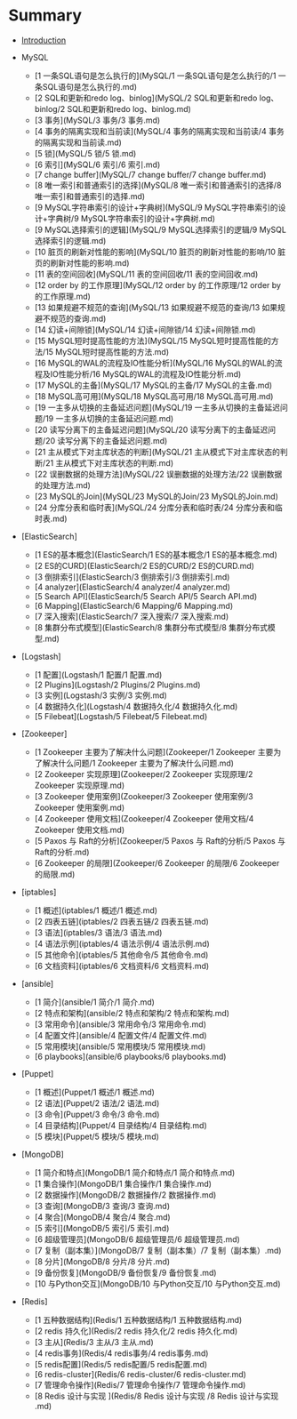 # Summary

* [Introduction](./README.md)

* MySQL
    * [1 一条SQL语句是怎么执行的](MySQL/1 一条SQL语句是怎么执行的/1 一条SQL语句是怎么执行的.md)
    * [2 SQL和更新和redo log、binlog](MySQL/2 SQL和更新和redo log、binlog/2 SQL和更新和redo log、binlog.md)
    * [3 事务](MySQL/3 事务/3 事务.md)
    * [4 事务的隔离实现和当前读](MySQL/4 事务的隔离实现和当前读/4 事务的隔离实现和当前读.md)
    * [5 锁](MySQL/5 锁/5 锁.md)
    * [6 索引](MySQL/6 索引/6 索引.md)
    * [7 change buffer](MySQL/7 change buffer/7 change buffer.md)
    * [8 唯一索引和普通索引的选择](MySQL/8 唯一索引和普通索引的选择/8 唯一索引和普通索引的选择.md)
    * [9 MySQL字符串索引的设计+字典树](MySQL/9 MySQL字符串索引的设计+字典树/9 MySQL字符串索引的设计+字典树.md)
    * [9 MySQL选择索引的逻辑](MySQL/9 MySQL选择索引的逻辑/9 MySQL选择索引的逻辑.md)
    * [10 脏页的刷新对性能的影响](MySQL/10 脏页的刷新对性能的影响/10 脏页的刷新对性能的影响.md)
    * [11 表的空间回收](MySQL/11 表的空间回收/11 表的空间回收.md)
    * [12 order by 的工作原理](MySQL/12 order by 的工作原理/12 order by 的工作原理.md)
    * [13 如果规避不规范的查询](MySQL/13 如果规避不规范的查询/13 如果规避不规范的查询.md)
    * [14 幻读+间隙锁](MySQL/14 幻读+间隙锁/14 幻读+间隙锁.md)
    * [15 MySQL短时提高性能的方法](MySQL/15 MySQL短时提高性能的方法/15 MySQL短时提高性能的方法.md)
    * [16 MySQL的WAL的流程及IO性能分析](MySQL/16 MySQL的WAL的流程及IO性能分析/16 MySQL的WAL的流程及IO性能分析.md)
    * [17 MySQL的主备](MySQL/17 MySQL的主备/17 MySQL的主备.md)
    * [18 MySQL高可用](MySQL/18 MySQL高可用/18 MySQL高可用.md)
    * [19 一主多从切换的主备延迟问题](MySQL/19 一主多从切换的主备延迟问题/19 一主多从切换的主备延迟问题.md)
    * [20 读写分离下的主备延迟问题](MySQL/20 读写分离下的主备延迟问题/20 读写分离下的主备延迟问题.md)
    * [21 主从模式下对主库状态的判断](MySQL/21 主从模式下对主库状态的判断/21 主从模式下对主库状态的判断.md)
    * [22 误删数据的处理方法](MySQL/22 误删数据的处理方法/22 误删数据的处理方法.md)
    * [23 MySQL的Join](MySQL/23 MySQL的Join/23 MySQL的Join.md)
    * [24 分库分表和临时表](MySQL/24 分库分表和临时表/24 分库分表和临时表.md)

* [ElasticSearch]
    * [1 ES的基本概念](ElasticSearch/1 ES的基本概念/1 ES的基本概念.md)
    * [2 ES的CURD](ElasticSearch/2 ES的CURD/2 ES的CURD.md)
    * [3 倒排索引](ElasticSearch/3 倒排索引/3 倒排索引.md)
    * [4 analyzer](ElasticSearch/4 analyzer/4 analyzer.md)
    * [5 Search API](ElasticSearch/5 Search API/5 Search API.md)
    * [6 Mapping](ElasticSearch/6 Mapping/6 Mapping.md)
    * [7 深入搜索](ElasticSearch/7 深入搜索/7 深入搜索.md)
    * [8 集群分布式模型](ElasticSearch/8 集群分布式模型/8 集群分布式模型.md)

* [Logstash]
    * [1 配置](Logstash/1 配置/1 配置.md)
    * [2 Plugins](Logstash/2 Plugins/2 Plugins.md)
    * [3 实例](Logstash/3 实例/3 实例.md)
    * [4 数据持久化](Logstash/4 数据持久化/4 数据持久化.md)
    * [5 Filebeat](Logstash/5 Filebeat/5 Filebeat.md)

* [Zookeeper]
    * [1 Zookeeper 主要为了解决什么问题](Zookeeper/1 Zookeeper 主要为了解决什么问题/1 Zookeeper 主要为了解决什么问题.md)
    * [2 Zookeeper 实现原理](Zookeeper/2 Zookeeper 实现原理/2 Zookeeper 实现原理.md)
    * [3 Zookeeper 使用案例](Zookeeper/3 Zookeeper 使用案例/3 Zookeeper 使用案例.md)
    * [4 Zookeeper 使用文档](Zookeeper/4 Zookeeper 使用文档/4 Zookeeper 使用文档.md)
    * [5 Paxos 与 Raft的分析](Zookeeper/5 Paxos 与 Raft的分析/5 Paxos 与 Raft的分析.md)
    * [6 Zookeeper 的局限](Zookeeper/6 Zookeeper 的局限/6 Zookeeper 的局限.md)
* [iptables]
    * [1 概述](iptables/1 概述/1 概述.md)
    * [2 四表五链](iptables/2 四表五链/2 四表五链.md)
    * [3 语法](iptables/3 语法/3 语法.md)
    * [4 语法示例](iptables/4 语法示例/4 语法示例.md)
    * [5 其他命令](iptables/5 其他命令/5 其他命令.md)
    * [6 文档资料](iptables/6 文档资料/6 文档资料.md)
* [ansible]
    * [1 简介](ansible/1 简介/1 简介.md)
    * [2 特点和架构](ansible/2 特点和架构/2 特点和架构.md)
    * [3 常用命令](ansible/3 常用命令/3 常用命令.md)
    * [4 配置文件](ansible/4 配置文件/4 配置文件.md)
    * [5 常用模块](ansible/5 常用模块/5 常用模块.md)
    * [6 playbooks](ansible/6 playbooks/6 playbooks.md)
* [Puppet]
    * [1 概述](Puppet/1 概述/1 概述.md)
    * [2 语法](Puppet/2 语法/2 语法.md)
    * [3 命令](Puppet/3 命令/3 命令.md)
    * [4 目录结构](Puppet/4 目录结构/4 目录结构.md)
    * [5 模块](Puppet/5 模块/5 模块.md)
* [MongoDB]
    * [1 简介和特点](MongoDB/1 简介和特点/1 简介和特点.md)
    * [1 集合操作](MongoDB/1 集合操作/1 集合操作.md)
    * [2 数据操作](MongoDB/2 数据操作/2 数据操作.md)
    * [3 查询](MongoDB/3 查询/3 查询.md)
    * [4 聚合](MongoDB/4 聚合/4 聚合.md)
    * [5 索引](MongoDB/5 索引/5 索引.md)
    * [6 超级管理员](MongoDB/6 超级管理员/6 超级管理员.md)
    * [7 复制（副本集）](MongoDB/7 复制（副本集）/7 复制（副本集）.md)
    * [8 分片](MongoDB/8 分片/8 分片.md)
    * [9 备份恢复](MongoDB/9 备份恢复/9 备份恢复.md)
    * [10 与Python交互](MongoDB/10 与Python交互/10 与Python交互.md)
* [Redis]
    * [1 五种数据结构](Redis/1 五种数据结构/1 五种数据结构.md)
    * [2 redis 持久化](Redis/2 redis 持久化/2 redis 持久化.md)
    * [3 主从](Redis/3 主从/3 主从.md)
    * [4 redis事务](Redis/4 redis事务/4 redis事务.md)
    * [5 redis配置](Redis/5 redis配置/5 redis配置.md)
    * [6 redis-cluster](Redis/6 redis-cluster/6 redis-cluster.md)
    * [7 管理命令操作](Redis/7 管理命令操作/7 管理命令操作.md)
    * [8 Redis 设计与实现 ](Redis/8 Redis 设计与实现 /8 Redis 设计与实现 .md)
